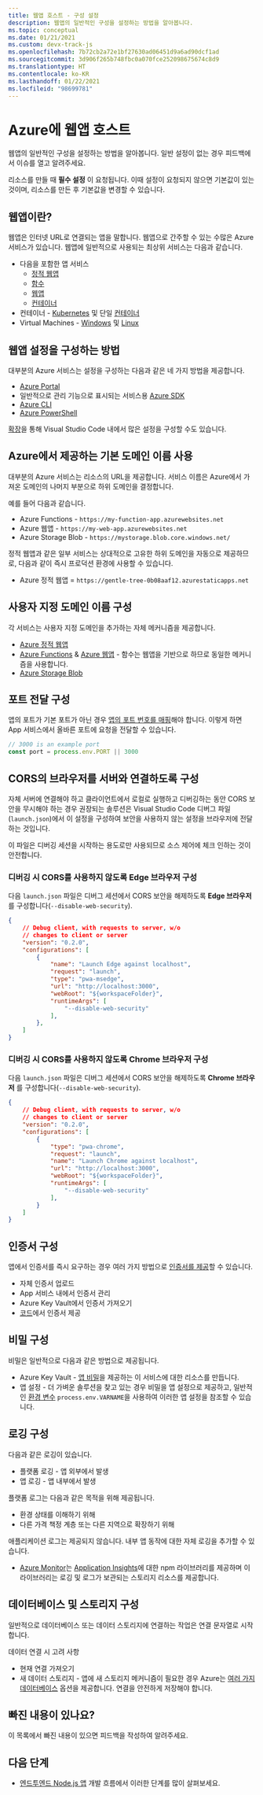 ```yaml
---
title: 웹앱 호스트 - 구성 설정
description: 웹앱의 일반적인 구성을 설정하는 방법을 알아봅니다.
ms.topic: conceptual
ms.date: 01/21/2021
ms.custom: devx-track-js
ms.openlocfilehash: 7b72cb2a72e1bf27630ad06451d9a6ad90dcf1ad
ms.sourcegitcommit: 3d906f265b748fbc0a070fce252098675674c8d9
ms.translationtype: HT
ms.contentlocale: ko-KR
ms.lasthandoff: 01/22/2021
ms.locfileid: "98699781"
---
```

# <a name="hosting-web-apps-on-azure"></a>Azure에 웹앱 호스트

웹앱의 일반적인 구성을 설정하는 방법을 알아봅니다. 일반 설정이 없는 경우 피드백에서 이슈를 열고 알려주세요. 

리소스를 만들 때 **필수 설정** 이 요청됩니다. 이때 설정이 요청되지 않으면 기본값이 있는 것이며, 리소스를 만든 후 기본값을 변경할 수 있습니다. 

## <a name="what-is-a-web-app"></a>웹앱이란?

웹앱은 인터넷 URL로 연결되는 앱을 말합니다. 웹앱으로 간주할 수 있는 수많은 Azure 서비스가 있습니다. 웹앱에 일반적으로 사용되는 최상위 서비스는 다음과 같습니다.

* 다음을 포함한 앱 서비스
    * [정적 웹앱](/azure/static-web-apps/)
    * [함수](/azure/azure-functions/)
    * [웹앱](/azure/app-service/)
    * [컨테이너](/azure/app-service/configure-custom-container?pivots=container-linux)
* 컨테이너 - [Kubernetes](/azure/aks/) 및 단일 [컨테이너](/azure/container-instances/)
* Virtual Machines - [Windows](/azure/virtual-machines/windows) 및 [Linux](/azure/virtual-machines/linux)

## <a name="how-to-configure-web-app-settings"></a>웹앱 설정을 구성하는 방법

대부분의 Azure 서비스는 설정을 구성하는 다음과 같은 네 가지 방법을 제공합니다.

* [Azure Portal](https://portal.azure.com)
* 일반적으로 관리 기능으로 표시되는 서비스용 [Azure SDK](https://github.com/Azure/azure-sdk)
* [Azure CLI](/cli/azure/)
* [Azure PowerShell](/powershell/azure/)

[확장](https://marketplace.visualstudio.com/items?itemName=ms-azuretools.vscode-azureappservice)을 통해 Visual Studio Code 내에서 많은 설정을 구성할 수도 있습니다. 

## <a name="use-default-domain-name-provided-by-azure"></a>Azure에서 제공하는 기본 도메인 이름 사용

대부분의 Azure 서비스는 리소스의 URL을 제공합니다. 서비스 이름은 Azure에서 가져온 도메인의 나머지 부분으로 하위 도메인을 결정합니다. 

예를 들어 다음과 같습니다.

* Azure Functions - `https://my-function-app.azurewebsites.net`
* Azure 웹앱 - `https://my-web-app.azurewebsites.net`
* Azure Storage Blob - `https://mystorage.blob.core.windows.net/`

정적 웹앱과 같은 일부 서비스는 상대적으로 고유한 하위 도메인을 자동으로 제공하므로, 다음과 같이 즉시 프로덕션 환경에 사용할 수 있습니다.

* Azure 정적 웹앱 = `https://gentle-tree-0b08aaf12.azurestaticapps.net`

## <a name="configure-custom-domain-name"></a>사용자 지정 도메인 이름 구성 

각 서비스는 사용자 지정 도메인을 추가하는 자체 메커니즘을 제공합니다. 

* [Azure 정적 웹앱](/azure/static-web-apps/custom-domain)
* [Azure Functions](/azure/app-service/app-service-web-tutorial-custom-domain) & [Azure 웹앱](/azure/app-service/app-service-web-tutorial-custom-domain) - 함수는 웹앱을 기반으로 하므로 동일한 메커니즘을 사용합니다.
* [Azure Storage Blob](/azure/storage/blobs/storage-custom-domain-name?tabs=azure-portal)

## <a name="configure-port-forwarding"></a>포트 전달 구성

앱의 포트가 기본 포트가 아닌 경우 [앱의 포트 번호를 매핑](/azure/app-service/configure-language-nodejs?pivots=platform-windows#get-port-number)해야 합니다. 이렇게 하면 App 서비스에서 올바른 포트에 요청을 전달할 수 있습니다. 

```javascript
// 3000 is an example port
const port = process.env.PORT || 3000
```

## <a name="configure-browser-for-cors-to-connect-with-server"></a>CORS의 브라우저를 서버와 연결하도록 구성

자체 서버에 연결해야 하고 클라이언트에서 로컬로 실행하고 디버깅하는 동안 CORS 보안을 무시해야 하는 경우 권장되는 솔루션은 Visual Studio Code 디버그 파일(`launch.json`)에서 이 설정을 구성하여 보안을 사용하지 않는 설정을 브라우저에 전달하는 것입니다. 

이 파일은 디버깅 세션을 시작하는 용도로만 사용되므로 소스 제어에 체크 인하는 것이 안전합니다. 

### <a name="configure-edge-browser-to-disable-cors-for-debugging"></a>디버깅 시 CORS를 사용하지 않도록 Edge 브라우저 구성

다음 `launch.json` 파일은 디버그 세션에서 CORS 보안을 해제하도록 **Edge 브라우저** 를 구성합니다(`--disable-web-security`). 

```json
{
    // Debug client, with requests to server, w/o 
    // changes to client or server
    "version": "0.2.0",
    "configurations": [
        {
            "name": "Launch Edge against localhost",
            "request": "launch",
            "type": "pwa-msedge",
            "url": "http://localhost:3000",
            "webRoot": "${workspaceFolder}",
            "runtimeArgs": [
                "--disable-web-security"
            ],
        },
    ]
}
```

### <a name="configure-chrome-browser-to-disable-cors-for-debugging"></a>디버깅 시 CORS를 사용하지 않도록 Chrome 브라우저 구성

다음 `launch.json` 파일은 디버그 세션에서 CORS 보안을 해제하도록 **Chrome 브라우저** 를 구성합니다(`--disable-web-security`). 

```json
{
    // Debug client, with requests to server, w/o 
    // changes to client or server
    "version": "0.2.0",
    "configurations": [
        {
            "type": "pwa-chrome",
            "request": "launch",
            "name": "Launch Chrome against localhost",
            "url": "http://localhost:3000",
            "webRoot": "${workspaceFolder}",
            "runtimeArgs": [
                "--disable-web-security"
            ],
        }
    ]
}
```


## <a name="configure-certificates"></a>인증서 구성

앱에서 인증서를 즉시 요구하는 경우 여러 가지 방법으로 [인증서를 제공](/azure/app-service/configure-ssl-certificate#import-an-app-service-certificate)할 수 있습니다.

* 자체 인증서 업로드
* App 서비스 내에서 인증서 관리
* Azure Key Vault에서 인증서 가져오기
* [코드](/azure/app-service/configure-ssl-certificate-in-code)에서 인증서 제공

## <a name="configure-secrets"></a>비밀 구성

비밀은 일반적으로 다음과 같은 방법으로 제공됩니다.

* Azure Key Vault - [앱 비밀](/azure/app-service/app-service-key-vault-references)을 제공하는 이 서비스에 대한 리소스를 만듭니다. 
* 앱 설정 - 더 가벼운 솔루션을 찾고 있는 경우 비밀을 앱 설정으로 제공하고, 일반적인 [환경 변수](/azure/app-service/configure-language-nodejs?pivots=platform-windows) `process.env.VARNAME`을 사용하여 이러한 앱 설정을 참조할 수 있습니다. 

## <a name="configure-logging"></a>로깅 구성

다음과 같은 로깅이 있습니다.

* 플랫폼 로깅 - 앱 외부에서 발생
* 앱 로깅 - 앱 내부에서 발생

플랫폼 로그는 다음과 같은 목적을 위해 제공됩니다.
* 환경 상태를 이해하기 위해
* 다른 가격 책정 계층 또는 다른 지역으로 확장하기 위해 

애플리케이션 로그는 제공되지 않습니다. 내부 앱 동작에 대한 자체 로깅을 추가할 수 있습니다.
* [Azure Monitor](/azure/azure-monitor/overview)는 [Application Insights](/azure/azure-monitor/app/app-insights-overview)에 대한 npm 라이브러리를 제공하며 이 라이브러리는 로깅 및 로그가 보관되는 스토리지 리소스를 제공합니다. 

## <a name="configure-database-and-storage"></a>데이터베이스 및 스토리지 구성

일반적으로 데이터베이스 또는 데이터 스토리지에 연결하는 작업은 연결 문자열로 시작합니다. 

데이터 연결 시 고려 사항
* 현재 연결 가져오기
* 새 데이터 스토리지 - 앱에 새 스토리지 메커니즘이 필요한 경우 Azure는 [여러 가지 데이터베이스](integrate-database.md) 옵션을 제공합니다. 연결을 안전하게 저장해야 합니다. 

## <a name="missing-something"></a>빠진 내용이 있나요? 

이 목록에서 빠진 내용이 있으면 피드백을 작성하여 알려주세요. 

## <a name="next-steps"></a>다음 단계

* [엔드투엔드 Node.js 앱](./develop-nodejs-on-azure.md) 개발 흐름에서 이러한 단계를 많이 살펴보세요.